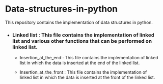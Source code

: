 # Data-structures-in-python
This repository contains the implementation of  data structures in python.


- ### Linked list : This file contains the implementation of linked list and various other functions that can be performed on linked list.  

    - Insertion_at_the_end : This file contains the implementation of linked list in which the data is inserted at the end of the linked list.  
    
    - Insertion_at_the_front : This file contains the implementation of linked list in which the data is inserted at the front of the linked list.    
